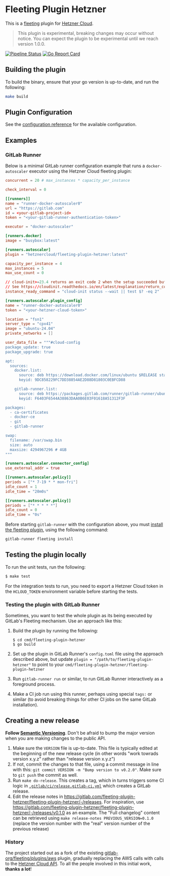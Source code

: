 # Fleeting Plugin Hetzner

This is a [fleeting](https://gitlab.com/gitlab-org/fleeting/fleeting) plugin for [Hetzner Cloud](https://www.hetzner.com/cloud/).

> This plugin is experimental, breaking changes may occur without notice. You can expect
> the plugin to be experimental until we reach version 1.0.0.

[![Pipeline Status](https://gitlab.com/hetznercloud/fleeting-plugin-hetzner/badges/main/pipeline.svg)](https://gitlab.com/hetznercloud/fleeting-plugin-hetzner/commits/main)
[![Go Report Card](https://goreportcard.com/badge/gitlab.com/hetznercloud/fleeting-plugin-hetzner)](https://goreportcard.com/report/gitlab.com/hetznercloud/fleeting-plugin-hetzner)

## Building the plugin

To build the binary, ensure that your go version is up-to-date, and run the following:

```sh
make build
```

## Plugin Configuration

See the [configuration reference](docs/configuration.md) for the available configuration.

## Examples

### GitLab Runner

Below is a minimal GitLab runner configuration example that runs a `docker-autoscaler` executor using the Hetzner Cloud fleeting plugin:

```toml
concurrent = 20 # max_instances * capacity_per_instance

check_interval = 0

[[runners]]
name = "runner-docker-autoscaler0"
url = "https://gitlab.com"
id = <your-gitlab-project-id>
token = "<your-gitlab-runner-authentication-token>"

executor = "docker-autoscaler"

[runners.docker]
image = "busybox:latest"

[runners.autoscaler]
plugin = "hetznercloud/fleeting-plugin-hetzner:latest"

capacity_per_instance = 4
max_instances = 5
max_use_count = 0

// cloud-init>=23.4 returns an exit code 2 when the setup succeeded but some recoverable errors occurred.
// See https://cloudinit.readthedocs.io/en/latest/explanation/return_codes.html
instance_ready_command = "cloud-init status --wait || test $? -eq 2"

[runners.autoscaler.plugin_config]
name = "runner-docker-autoscaler0"
token = "<your-hetzner-cloud-token>"

location = "fsn1"
server_type = "cpx41"
image = "ubuntu-24.04"
private_networks = []

user_data_file = """#cloud-config
package_update: true
package_upgrade: true

apt:
  sources:
    docker.list:
      source: deb https://download.docker.com/linux/ubuntu $RELEASE stable
      keyid: 9DC858229FC7DD38854AE2D88D81803C0EBFCD88

    gitlab-runner.list:
      source: deb https://packages.gitlab.com/runner/gitlab-runner/ubuntu/ $RELEASE main
      keyid: F6403F6544A38863DAA0B6E03F01618A51312F3F

packages:
  - ca-certificates
  - docker-ce
  - git
  - gitlab-runner

swap:
  filename: /var/swap.bin
  size: auto
  maxsize: 4294967296 # 4GB
"""

[runners.autoscaler.connector_config]
use_external_addr = true

[[runners.autoscaler.policy]]
periods = ["* 7-19 * * mon-fri"]
idle_count = 1
idle_time = "20m0s"

[[runners.autoscaler.policy]]
periods = ["* * * * *"]
idle_count = 0
idle_time = "0s"
```

Before starting `gitlab-runner` with the configuration above, you must [install the fleeting plugin](https://docs.gitlab.com/runner/fleet_scaling/fleeting.html#install-with-the-oci-registry-distribution), using the following command:

```sh
gitlab-runner fleeting install
```

## Testing the plugin locally

To run the unit tests, run the following:

```sh
$ make test
```

For the integration tests to run, you need to export a Hetzner Cloud token in the `HCLOUD_TOKEN` environment variable before starting the tests.

### Testing the plugin with GitLab Runner

Sometimes, you want to test the whole plugin as its being executed by GitLab's Fleeting mechanism.
Use an approach like this:

1. Build the plugin by running the following:

   ```shell
   $ cd cmd/fleeting-plugin-hetzner
   $ go build
   ```

1. Set up the plugin in GitLab Runner's `config.toml` file using the approach described above, but
   update `plugin = "/path/to/fleeting-plugin-hetzner"` to point to your
   `cmd/fleeting-plugin-hetzner/fleeting-plugin-hetzner`

1. Run `gitlab-runner run` or similar, to run GitLab Runner interactively as a foreground process.

1. Make a CI job run using this runner, perhaps using special `tags:` or similar (to avoid breaking
   things for other CI jobs on the same GitLab installation).

## Creating a new release

**Follow [Semantic Versioning](https://semver.org/)**. Don't be afraid to bump the major version
when you are making changes to the public API.

1. Make sure the `VERSION` file is up-to-date. This file is typically edited at the beginning of the
   new release cycle (in other words "work towrads version x.y.z" rather than "release version x.y.z")
2. If not, commit the changes to that file, using a commit message in line with this: `git commit VERSION -m "Bump version to v0.2.0"`. Make sure to `git push` the commit as well.
3. Run `make do-release`. This creates a tag, which in turns triggers some CI logic in
   [`.gitlab/ci/release.gitlab-ci.yml`](.gitlab/ci/release.gitlab-ci.yml) which creates a GitLab
   release.
4. Edit the release notes in
   https://gitlab.com/fleeting-plugin-hetzner/fleeting-plugin-hetzner/-/releases. For inspiration, use
   https://gitlab.com/fleeting-plugin-hetzner/fleeting-plugin-hetzner/-/releases/v0.1.0 as an example.
   The "Full changelog" content can be retrieved using `make release-notes PREVIOUS_VERSION=0.1.0`
   (replace the version number with the "real" version number of the previous release)

### History

The project started out as a fork of the existing [gitlab-org/fleeting/plugins/aws](https://gitlab.com/hetznercloud/fleeting-plugin-hetzner/-/commit/5c71bcde58f5eb1272828bf34051b02510e7f0de) plugin, gradually replacing the AWS calls with calls to the [Hetzner Cloud API](https://github.com/hetznercloud/hcloud-go). To all the people involved in this initial work, **thanks a lot**!
